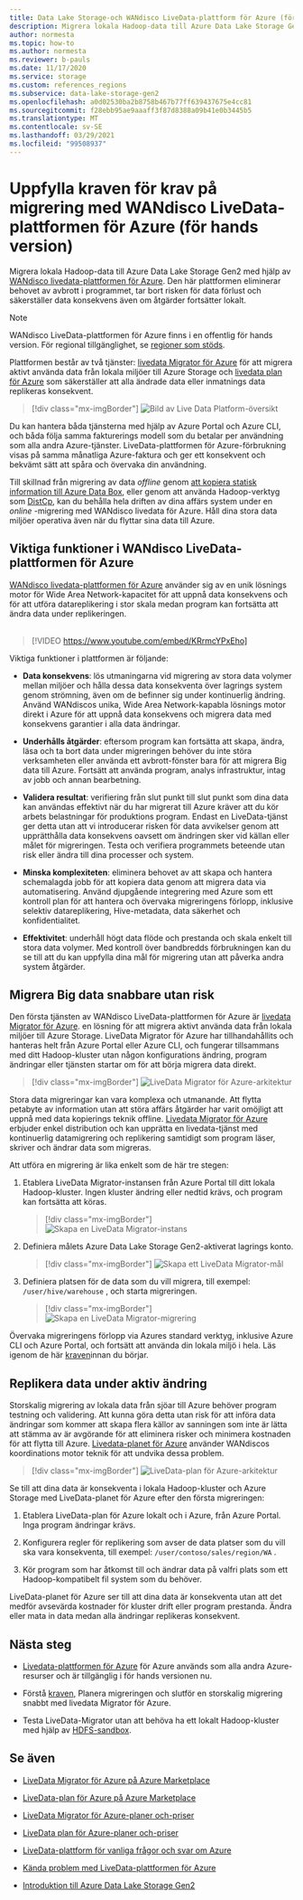 ```yaml
---
title: Data Lake Storage-och WANdisco LiveData-plattform för Azure (för hands version)
description: Migrera lokala Hadoop-data till Azure Data Lake Storage Gen2 med hjälp av WANdisco LiveData-plattformen för Azure.
author: normesta
ms.topic: how-to
ms.author: normesta
ms.reviewer: b-pauls
ms.date: 11/17/2020
ms.service: storage
ms.custom: references_regions
ms.subservice: data-lake-storage-gen2
ms.openlocfilehash: a0d02530ba2b8758b467b77ff639437675e4cc81
ms.sourcegitcommit: f28ebb95ae9aaaff3f87d8388a09b41e0b3445b5
ms.translationtype: MT
ms.contentlocale: sv-SE
ms.lasthandoff: 03/29/2021
ms.locfileid: "99508937"
---
```

# <a name="meet-demanding-migration-requirements-with-wandisco-livedata-platform-for-azure-preview"></a>Uppfylla kraven för krav på migrering med WANdisco LiveData-plattformen för Azure (för hands version)

Migrera lokala Hadoop-data till Azure Data Lake Storage Gen2 med hjälp av [WANdisco livedata-plattformen för Azure](https://docs.wandisco.com/live-data-platform/docs/landing/). Den här plattformen eliminerar behovet av avbrott i programmet, tar bort risken för data förlust och säkerställer data konsekvens även om åtgärder fortsätter lokalt.  

> [!NOTE]
> WANdisco LiveData-plattformen för Azure finns i en offentlig för hands version. För regional tillgänglighet, se [regioner som stöds](https://docs.wandisco.com/live-data-platform/docs/prereq#supported-regions).

Plattformen består av två tjänster: [livedata Migrator för Azure](https://www.wandisco.com/products/livedata-migrator-for-azure) för att migrera aktivt använda data från lokala miljöer till Azure Storage och [livedata plan för Azure](https://www.wandisco.com/products/livedata-plane-for-azure) som säkerställer att alla ändrade data eller inmatnings data replikeras konsekvent. 

> [!div class="mx-imgBorder"]
> ![Bild av Live Data Platform-översikt](./media/migrate-gen2-wandisco-live-data-platform/live-data-platform-overview.png)

Du kan hantera båda tjänsterna med hjälp av Azure Portal och Azure CLI, och båda följa samma fakturerings modell som du betalar per användning som alla andra Azure-tjänster. LiveData-plattformen för Azure-förbrukning visas på samma månatliga Azure-faktura och ger ett konsekvent och bekvämt sätt att spåra och övervaka din användning.

Till skillnad från migrering av data _offline_ genom [att kopiera statisk information till Azure Data Box](./data-lake-storage-migrate-on-premises-hdfs-cluster.md), eller genom att använda Hadoop-verktyg som [DistCp](https://hadoop.apache.org/docs/current/hadoop-distcp/DistCp.html), kan du behålla hela driften av dina affärs system under en _online_ -migrering med WANdisco livedata för Azure. Håll dina stora data miljöer operativa även när du flyttar sina data till Azure.

## <a name="key-features-of-wandisco-livedata-platform-for-azure"></a>Viktiga funktioner i WANdisco LiveData-plattformen för Azure

[WANdisco livedata-plattformen för Azure](https://docs.wandisco.com/live-data-platform/docs/landing/) använder sig av en unik lösnings motor för Wide Area Network-kapacitet för att uppnå data konsekvens och för att utföra datareplikering i stor skala medan program kan fortsätta att ändra data under replikeringen. <br><br>

>[!VIDEO https://www.youtube.com/embed/KRrmcYPxEho] 

Viktiga funktioner i plattformen är följande:

- **Data konsekvens**: lös utmaningarna vid migrering av stora data volymer mellan miljöer och hålla dessa data konsekventa över lagrings system genom strömning, även om de befinner sig under kontinuerlig ändring. Använd WANdiscos unika, Wide Area Network-kapabla lösnings motor direkt i Azure för att uppnå data konsekvens och migrera data med konsekvens garantier i alla data ändringar.

- **Underhålls åtgärder**: eftersom program kan fortsätta att skapa, ändra, läsa och ta bort data under migreringen behöver du inte störa verksamheten eller använda ett avbrott-fönster bara för att migrera Big data till Azure. Fortsätt att använda program, analys infrastruktur, intag av jobb och annan bearbetning.

- **Validera resultat**: verifiering från slut punkt till slut punkt som dina data kan användas effektivt när du har migrerat till Azure kräver att du kör arbets belastningar för produktions program. Endast en LiveData-tjänst ger detta utan att vi introducerar risken för data avvikelser genom att upprätthålla data konsekvens oavsett om ändringen sker vid källan eller målet för migreringen. Testa och verifiera programmets beteende utan risk eller ändra till dina processer och system.

- **Minska komplexiteten**: eliminera behovet av att skapa och hantera schemalagda jobb för att kopiera data genom att migrera data via automatisering. Använd djupgående integrering med Azure som ett kontroll plan för att hantera och övervaka migreringens förlopp, inklusive selektiv datareplikering, Hive-metadata, data säkerhet och konfidentialitet.

- **Effektivitet**: underhåll högt data flöde och prestanda och skala enkelt till stora data volymer. Med kontroll över bandbredds förbrukningen kan du se till att du kan uppfylla dina mål för migrering utan att påverka andra system åtgärder.

## <a name="migrate-big-data-faster-without-risk"></a>Migrera Big data snabbare utan risk

Den första tjänsten av WANdisco LiveData-plattformen för Azure är [livedata Migrator för Azure](https://www.wandisco.com/products/livedata-migrator-for-azure). en lösning för att migrera aktivt använda data från lokala miljöer till Azure Storage. LiveData Migrator för Azure har tillhandahållits och hanteras helt från Azure Portal eller Azure CLI, och fungerar tillsammans med ditt Hadoop-kluster utan någon konfigurations ändring, program ändringar eller tjänsten startar om för att börja migrera data direkt.

> [!div class="mx-imgBorder"]
> ![LiveData Migrator för Azure-arkitektur](./media/migrate-gen2-wandisco-live-data-platform/live-data-migrator-architecture.png)

Stora data migreringar kan vara komplexa och utmanande. Att flytta petabyte av information utan att störa affärs åtgärder har varit omöjligt att uppnå med data kopierings teknik offline. [Livedata Migrator för Azure](https://www.wandisco.com/products/livedata-migrator-for-azure) erbjuder enkel distribution och kan upprätta en livedata-tjänst med kontinuerlig datamigrering och replikering samtidigt som program läser, skriver och ändrar data som migreras.

Att utföra en migrering är lika enkelt som de här tre stegen:

1. Etablera LiveData Migrator-instansen från Azure Portal till ditt lokala Hadoop-kluster. Ingen kluster ändring eller nedtid krävs, och program kan fortsätta att köras.

   > [!div class="mx-imgBorder"]
   >![Skapa en LiveData Migrator-instans](./media/migrate-gen2-wandisco-live-data-platform/create-live-data-migrator.png)

2. Definiera målets Azure Data Lake Storage Gen2-aktiverat lagrings konto.

   > [!div class="mx-imgBorder"]
   >![Skapa ett LiveData Migrator-mål](./media/migrate-gen2-wandisco-live-data-platform/create-target.png)

3. Definiera platsen för de data som du vill migrera, till exempel: `/user/hive/warehouse` , och starta migreringen.

   > [!div class="mx-imgBorder"]
   > ![Skapa en LiveData Migrator-migrering](./media/migrate-gen2-wandisco-live-data-platform/create-migration.png)

Övervaka migreringens förlopp via Azures standard verktyg, inklusive Azure CLI och Azure Portal, och fortsätt att använda din lokala miljö i hela. Läs igenom de här [kraven](https://docs.wandisco.com/live-data-platform/docs/prereq/)innan du börjar.

## <a name="replicate-data-under-active-change"></a>Replikera data under aktiv ändring

Storskalig migrering av lokala data från sjöar till Azure behöver program testning och validering. Att kunna göra detta utan risk för att införa data ändringar som kommer att skapa flera källor av sanningen som inte är lätta att stämma av är avgörande för att eliminera risker och minimera kostnaden för att flytta till Azure. [Livedata-planet för Azure](https://www.wandisco.com/products/livedata-plane-for-azure) använder WANdiscos koordinations motor teknik för att undvika dessa problem.

> [!div class="mx-imgBorder"]
> ![LiveData-plan för Azure-arkitektur](./media/migrate-gen2-wandisco-live-data-platform/live-data-plane-architecture.png)

Se till att dina data är konsekventa i lokala Hadoop-kluster och Azure Storage med LiveData-planet för Azure efter den första migreringen:

1. Etablera LiveData-plan för Azure lokalt och i Azure, från Azure Portal. Inga program ändringar krävs.

2. Konfigurera regler för replikering som avser de data platser som du vill ska vara konsekventa, till exempel: `/user/contoso/sales/region/WA` .

3. Kör program som har åtkomst till och ändrar data på valfri plats som ett Hadoop-kompatibelt fil system som du behöver.

LiveData-planet för Azure ser till att dina data är konsekventa utan att det medför avsevärda kostnader för kluster drift eller program prestanda. Ändra eller mata in data medan alla ändringar replikeras konsekvent.

## <a name="next-steps"></a>Nästa steg

- [Livedata-plattformen för Azure](https://docs.wandisco.com/live-data-platform/docs/landing/) för Azure används som alla andra Azure-resurser och är tillgänglig i för hands versionen nu. 

- Förstå [kraven](https://docs.wandisco.com/live-data-platform/docs/prereq/), Planera migreringen och slutför en storskalig migrering snabbt med livedata Migrator för Azure.

- Testa LiveData-Migrator utan att behöva ha ett lokalt Hadoop-kluster med hjälp av [HDFS-sandbox](https://docs.wandisco.com/live-data-platform/docs/create-sandbox-intro/).

## <a name="see-also"></a>Se även

- [LiveData Migrator för Azure på Azure Marketplace](https://azuremarketplace.microsoft.com/marketplace/apps/wandisco.ldm?tab=Overview)

- [LiveData-plan för Azure på Azure Marketplace](https://azuremarketplace.microsoft.com/marketplace/apps/wandisco.ldp?tab=Overview)

- [LiveData Migrator för Azure-planer och-priser](https://azuremarketplace.microsoft.com/marketplace/apps/wandisco.ldm?tab=PlansAndPrice)

- [LiveData plan för Azure-planer och-priser](https://azuremarketplace.microsoft.com/marketplace/apps/wandisco.ldp?tab=PlansAndPrice) 

- [LiveData-plattform för vanliga frågor och svar om Azure](https://docs.wandisco.com/live-data-platform/docs/faq/)

- [Kända problem med LiveData-plattformen för Azure](https://docs.wandisco.com/live-data-platform/docs/known-issues/)

- [Introduktion till Azure Data Lake Storage Gen2](data-lake-storage-introduction.md)